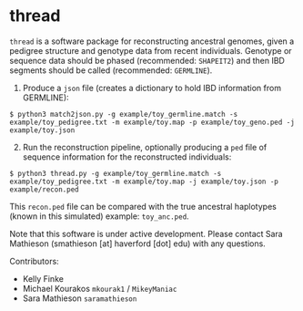 # thread

`thread` is a software package for reconstructing ancestral genomes, given a
pedigree structure and genotype data from recent individuals. Genotype or
sequence data should be phased (recommended: `SHAPEIT2`) and then IBD segments
should be called (recommended: `GERMLINE`).

1) Produce a `json` file (creates a dictionary to hold IBD information from GERMLINE):

```
$ python3 match2json.py -g example/toy_germline.match -s example/toy_pedigree.txt -m example/toy.map -p example/toy_geno.ped -j example/toy.json
```

2) Run the reconstruction pipeline, optionally producing a `ped` file of sequence information
for the reconstructed individuals:

```
$ python3 thread.py -g example/toy_germline.match -s example/toy_pedigree.txt -m example/toy.map -j example/toy.json -p example/recon.ped
```

This `recon.ped` file can be compared with the true ancestral haplotypes (known in
    this simulated) example: `toy_anc.ped`.

Note that this software is under active development. Please contact Sara
Mathieson (smathieson [at] haverford [dot] edu) with any questions.

Contributors:

* Kelly Finke
* Michael Kourakos `mkourak1` / `MikeyManiac`
* Sara Mathieson `saramathieson`
